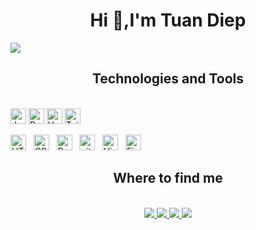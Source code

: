 <!-- TuanDiep -->
<h1 align="center">Hi 👋,I'm Tuan Diep</h1>
<!-- <img align="left" alt="Coding" width="400" src="https://raw.githubusercontent.com/devSouvik/devSouvik/master/gif3.gif"> -->
<img src="https://upload.wikimedia.org/wikipedia/commons/7/7e/Knowledge_Is_Human_Homepage_Animated_Banner.gif" >
<h2 align="center">Technologies and Tools </h2>
<br>
<span><img src="https://img.shields.io/badge/JavaScript-282C34?logo=javascript&logoColor=F7DF1E" alt="JavaScript logo" title="JavaScript" height="25" /></span>
<span><img src="https://img.shields.io/badge/ReactJS-282C34?logo=react&logoColor=61DAFB" alt="React logo" title="ReactJS" height="25" /></span>
<span><img src="https://img.shields.io/badge/Vue.js-282C34?logo=vue.js&logoColor=4FC08D" alt="Vue.js logo" title="Vue.js" height="25" /></span>
<span><img src="https://img.shields.io/badge/Tailwind%20CSS-282C34?logo=tailwind-css&logoColor=38B2AC" alt="TailwindCSS logo" title="TailwindCSS" height="25" /></span>
&nbsp;

<span><img src="https://img.shields.io/badge/HTML5-282C34?logo=html5&logoColor=E34F26" alt="HTML logo" title="HTML5" height="25" /></span>
&nbsp;
<span><img src="https://img.shields.io/badge/CSS3-282C34?logo=css3&logoColor=1572B6" alt="CSS logo" title="CSS3" height="25" /></span>
&nbsp;
<span><img src="https://img.shields.io/badge/Bootstrap-282C34?logo=bootstrap&logoColor=7952B3" alt="Bootstrap logo" title="Bootstrap" height="25" /></span>
&nbsp;
<span><img src="https://img.shields.io/badge/git-282C34?logo=git&logoColor=F05032" alt="git logo" title="git" height="25" /></span>
&nbsp;
<span><img src="https://img.shields.io/badge/VS%20Code-282C34?logo=visual-studio-code&logoColor=007ACC" alt="Visual Studio Code logo" title="Visual Studio Code" height="25" /></span>
&nbsp;
<span><img src="https://img.shields.io/badge/Firebase-282C34?logo=firebase&logoColor=FFCA28" alt="Firebase logo" title="Firebase" height="25" /></span>
&nbsp;
<br>

<h2 align="center"> Where to find me </h2>
<br>
<!-- https://icons8.com -->
<div align="center">
  <a href="https://www.facebook.com/ngtuandiep/" target="blank">
    <img src="https://img.icons8.com/bubbles/100/000000/facebook-new.png" />
  </a>
  <a href="" target="blank">
    <img src="https://img.icons8.com/bubbles/100/000000/linkedin.png" />
  </a>
  <a href="" target="blank">
    <img src="https://img.icons8.com/bubbles/100/000000/instagram.png" />
  </a>
  <a href="mailto:nguyentuandiep164@gmail.com" target="blank">
    <img src="https://img.icons8.com/bubbles/100/000000/apple-mail.png" />
  </a>
</div>
